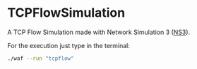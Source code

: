 # TCPFlowSimulation
A TCP Flow Simulation made with Network Simulation 3 ([NS3](https://www.nsnam.org/)).

For the execution just type in the terminal:
```bash
./waf --run "tcpflow"
```

